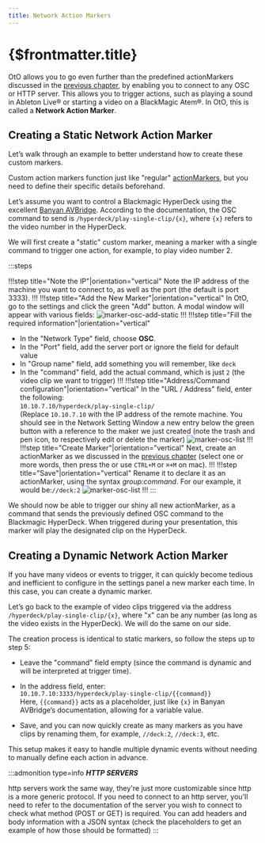 ```yaml
---
title: Network Action Markers
---
```

# {$frontmatter.title}

OtO allows you to go even further than the predefined actionMarkers discussed in the [previous chapter](/docs/markers/action-markers), by enabling you to connect to any OSC or HTTP server. This allows you to trigger actions, such as playing a sound in Ableton Live® or starting a video on a BlackMagic Atem®. In OtO, this is called a **Network Action Marker**.

## Creating a Static Network Action Marker

Let’s walk through an example to better understand how to create these custom markers.

Custom action markers function just like "regular" [actionMarkers](/docs/markers/action-markers), but you need to define their specific details beforehand.

Let’s assume you want to control a Blackmagic HyperDeck using the excellent [Banyan AVBridge](https://www.banyan-av.com/avbridge#about).
According to the documentation, the OSC command to send is `/hyperdeck/play-single-clip/{x}`, where `{x}` refers to the video number in the HyperDeck.

We will first create a "static" custom marker, meaning a marker with a single command to trigger one action, for example, to play video number 2.

:::steps

!!!step title="Note the IP"|orientation="vertical"
Note the IP address of the machine you want to connect to, as well as the port (the default is port 3333).
!!!
!!!step title="Add the New Marker"|orientation="vertical"
In OtO, go to the settings and click the green "Add" button.
A modal window will appear with various fields:
![marker-osc-add-static](/marker-osc-add.jpg)
!!!
!!!step title="Fill the required information"|orientation="vertical"
  - In the "Network Type" field, choose **OSC**.
  - In the "Port" field, add the server port or ignore the field for default value
  - In "Group name" field, add something you will remember, like `deck`
  - In the "command" field, add the actual command, which is just `2` (the video clip we want to trigger)
!!!
!!!step title="Address/Command configuration"|orientation="vertical"
In the "URL / Address" field, enter the following:  
`10.10.7.10/hyperdeck/play-single-clip/`  
(Replace `10.10.7.10` with the IP address of the remote machine.
You should see in the Network Setting Window a new entry below the green <TextIcon text="add" color="white" bgColor="#367a59" icon="add" /> button with a reference to the maker we just created (note the trash and pen icon, to respectively edit or delete the marker)
![marker-osc-list](/marker-osc-list-static.jpg)
!!!
!!!step title="Create Marker"|orientation="vertical"
Next, create an actionMarker as we discussed in the [previous chapter](/docs/markers/action-markers) (select one or more words, then press the <Icon d="addMarker" /> or use `CTRL+M` or `⌘+M` on mac).
!!!
!!!step title="Save"|orientation="vertical"
Rename it to declare it as an actionMarker, using the syntax *group:command*. For our example, it would be:`//deck:2`
![marker-osc-list](/marker-network-description.jpg)
!!!
:::

We should now be able to trigger our shiny all new actionMarker, as a command that sends the previously defined OSC command to the Blackmagic HyperDeck. When triggered during your presentation, this marker will play the designated clip on the HyperDeck.

## Creating a Dynamic Network Action Marker

If you have many videos or events to trigger, it can quickly become tedious and inefficient to configure in the settings panel a new marker each time. In this case, you can create a dynamic marker.

Let’s go back to the example of video clips triggered via the address `/hyperdeck/play-single-clip/{x}`, where "x" can be any number (as long as the video exists in the HyperDeck).
We will do the same on our side.

The creation process is identical to static markers, so follow the steps up to step 5:

- Leave the "command" field empty (since the command is dynamic and will be interpreted at trigger time).
- In the address field, enter:  
  `10.10.7.10:3333/hyperdeck/play-single-clip/{{command}}`  
  Here, `{{command}}` acts as a placeholder, just like `{x}` in Banyan AVBridge’s documentation, allowing for a variable value.

- Save, and you can now quickly create as many markers as you have clips by renaming them, for example, `//deck:2`, `//deck:3`, etc.

This setup makes it easy to handle multiple dynamic events without needing to manually define each action in advance.

:::admonition type=info 
***HTTP SERVERS***

http servers work the same way, they're just more customizable since http is a more generic protocol. If you need to connect to an http server, you'll need to refer to the documentation of the server you wish to connect to check what method (POST or GET) is required.
You can add headers and body information with a JSON syntax (check the placeholders to get an example of how those should be formatted)
:::